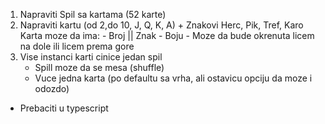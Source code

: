 1. Napraviti Spil sa kartama (52 karte)
2. Napraviti kartu (od 2,do 10, J, Q, K, A) + Znakovi Herc, Pik, Tref, Karo
    Karta moze da ima:
        - Broj || Znak
        - Boju
        - Moze da bude okrenuta licem na dole ili licem prema gore
3. Vise instanci karti cinice jedan spil
    - Spill moze da se mesa (shuffle)
    - Vuce jedna karta (po defaultu sa vrha, ali ostavicu opciju da moze i odozdo)


- Prebaciti u typescript